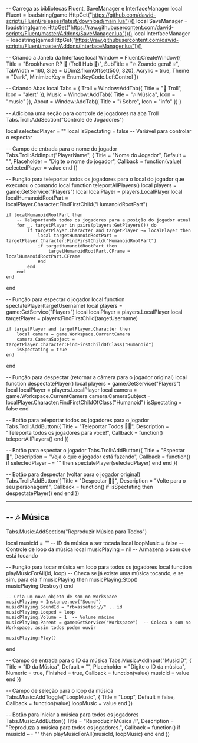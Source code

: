-- Carrega as bibliotecas Fluent, SaveManager e InterfaceManager
local Fluent = loadstring(game:HttpGet("https://github.com/dawid-scripts/Fluent/releases/latest/download/main.lua"))()
local SaveManager = loadstring(game:HttpGet("https://raw.githubusercontent.com/dawid-scripts/Fluent/master/Addons/SaveManager.lua"))()
local InterfaceManager = loadstring(game:HttpGet("https://raw.githubusercontent.com/dawid-scripts/Fluent/master/Addons/InterfaceManager.lua"))()

-- Criando a Janela da Interface
local Window = Fluent:CreateWindow({
    Title = "Brookhaven RP 🏡 (Troll Hub 🤡)",
    SubTitle = "🔥 Zoando geral! 💀",
    TabWidth = 160,
    Size = UDim2.fromOffset(500, 320),
    Acrylic = true,
    Theme = "Dark",
    MinimizeKey = Enum.KeyCode.LeftControl
})

-- Criando Abas
local Tabs = {
    Troll = Window:AddTab({ Title = "🤡 Troll", Icon = "alert" }),
    Music = Window:AddTab({ Title = "🎶 Música", Icon = "music" }),
    About = Window:AddTab({ Title = "ℹ️ Sobre", Icon = "info" })
}


-- Adiciona uma seção para controle de jogadores na aba Troll
Tabs.Troll:AddSection("Controle de Jogadores")

local selectedPlayer = ""
local isSpectating = false  -- Variável para controlar o espectar

-- Campo de entrada para o nome do jogador
Tabs.Troll:AddInput("PlayerName", {
    Title = "Nome do Jogador",
    Default = "",
    Placeholder = "Digite o nome do jogador",
    Callback = function(value)
        selectedPlayer = value
    end
})

-- Função para teleportar todos os jogadores para o local do jogador que executou o comando
local function teleportAllPlayers()
    local players = game:GetService("Players")
    local localPlayer = players.LocalPlayer
    local localHumanoidRootPart = localPlayer.Character:FindFirstChild("HumanoidRootPart")

    if localHumanoidRootPart then
        -- Teleportando todos os jogadores para a posição do jogador atual
        for _, targetPlayer in pairs(players:GetPlayers()) do
            if targetPlayer.Character and targetPlayer ~= localPlayer then
                local targetHumanoidRootPart = targetPlayer.Character:FindFirstChild("HumanoidRootPart")
                if targetHumanoidRootPart then
                    targetHumanoidRootPart.CFrame = localHumanoidRootPart.CFrame
                end
            end
        end
    end
end

-- Função para espectar o jogador
local function spectatePlayer(targetUsername)
    local players = game:GetService("Players")
    local localPlayer = players.LocalPlayer
    local targetPlayer = players:FindFirstChild(targetUsername)

    if targetPlayer and targetPlayer.Character then
        local camera = game.Workspace.CurrentCamera
        camera.CameraSubject = targetPlayer.Character:FindFirstChildOfClass("Humanoid")
        isSpectating = true
    end
end

-- Função para despectar (retornar a câmera para o jogador original)
local function despectatePlayer()
    local players = game:GetService("Players")
    local localPlayer = players.LocalPlayer
    local camera = game.Workspace.CurrentCamera
    camera.CameraSubject = localPlayer.Character:FindFirstChildOfClass("Humanoid")
    isSpectating = false
end

-- Botão para teleportar todos os jogadores para o jogador
Tabs.Troll:AddButton({
    Title = "Teleportar Todos 🏃‍♂️",
    Description = "Teleporta todos os jogadores para você!",
    Callback = function()
        teleportAllPlayers()
    end
})

-- Botão para espectar o jogador
Tabs.Troll:AddButton({
    Title = "Espectar 👀",
    Description = "Veja o que o jogador está fazendo",
    Callback = function()
        if selectedPlayer ~= "" then
            spectatePlayer(selectedPlayer)
        end
    end
})

-- Botão para despectar (voltar para o jogador original)
Tabs.Troll:AddButton({
    Title = "Despectar 🚶‍♂️",
    Description = "Volte para o seu personagem!",
    Callback = function()
        if isSpectating then
            despectatePlayer()
        end
    end
})


-----------------------------------------------------------
-- 🎶 Música
-----------------------------------------------------------

Tabs.Music:AddSection("Reproduzir Música para Todos")

local musicId = ""  -- ID da música a ser tocada
local loopMusic = false  -- Controle de loop da música
local musicPlaying = nil  -- Armazena o som que está tocando

-- Função para tocar música em loop para todos os jogadores
local function playMusicForAll(id, loop)
    -- Checa se já existe uma música tocando, e se sim, para ela
    if musicPlaying then
        musicPlaying:Stop()
        musicPlaying:Destroy()
    end

    -- Cria um novo objeto de som no Workspace
    musicPlaying = Instance.new("Sound")
    musicPlaying.SoundId = "rbxassetid://" .. id
    musicPlaying.Looped = loop
    musicPlaying.Volume = 1  -- Volume máximo
    musicPlaying.Parent = game:GetService("Workspace")  -- Coloca o som no Workspace, assim todos podem ouvir

    musicPlaying:Play()
end

-- Campo de entrada para o ID da música
Tabs.Music:AddInput("MusicID", {
    Title = "ID da Música",
    Default = "",
    Placeholder = "Digite o ID da música",
    Numeric = true,
    Finished = true,
    Callback = function(value)
        musicId = value
    end
})

-- Campo de seleção para o loop da música
Tabs.Music:AddToggle("LoopMusic", {
    Title = "Loop",
    Default = false,
    Callback = function(value)
        loopMusic = value
    end
})

-- Botão para iniciar a música para todos os jogadores
Tabs.Music:AddButton({
    Title = "Reproduzir Música 🎶",
    Description = "Reproduza a música para todos os jogadores.",
    Callback = function()
        if musicId ~= "" then
            playMusicForAll(musicId, loopMusic)
        end
    end
})
